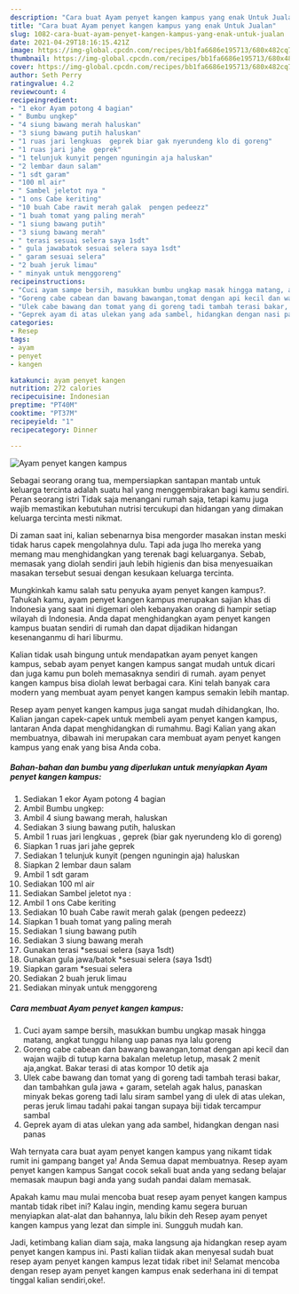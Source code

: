 ```yaml
---
description: "Cara buat Ayam penyet kangen kampus yang enak Untuk Jualan"
title: "Cara buat Ayam penyet kangen kampus yang enak Untuk Jualan"
slug: 1082-cara-buat-ayam-penyet-kangen-kampus-yang-enak-untuk-jualan
date: 2021-04-29T18:16:15.421Z
image: https://img-global.cpcdn.com/recipes/bb1fa6686e195713/680x482cq70/ayam-penyet-kangen-kampus-foto-resep-utama.jpg
thumbnail: https://img-global.cpcdn.com/recipes/bb1fa6686e195713/680x482cq70/ayam-penyet-kangen-kampus-foto-resep-utama.jpg
cover: https://img-global.cpcdn.com/recipes/bb1fa6686e195713/680x482cq70/ayam-penyet-kangen-kampus-foto-resep-utama.jpg
author: Seth Perry
ratingvalue: 4.2
reviewcount: 4
recipeingredient:
- "1 ekor Ayam potong 4 bagian"
- " Bumbu ungkep"
- "4 siung bawang merah haluskan"
- "3 siung bawang putih haluskan"
- "1 ruas jari lengkuas  geprek biar gak nyerundeng klo di goreng"
- "1 ruas jari jahe  geprek"
- "1 telunjuk kunyit pengen nguningin aja haluskan"
- "2 lembar daun salam"
- "1 sdt garam"
- "100 ml air"
- " Sambel jeletot nya "
- "1 ons Cabe keriting"
- "10 buah Cabe rawit merah galak  pengen pedeezz"
- "1 buah tomat yang paling merah"
- "1 siung bawang putih"
- "3 siung bawang merah"
- " terasi sesuai selera saya 1sdt"
- " gula jawabatok sesuai selera saya 1sdt"
- " garam sesuai selera"
- "2 buah jeruk limau"
- " minyak untuk menggoreng"
recipeinstructions:
- "Cuci ayam sampe bersih, masukkan bumbu ungkap masak hingga matang, angkat tunggu hilang uap panas nya lalu goreng"
- "Goreng cabe cabean dan bawang bawangan,tomat dengan api kecil dan wajan wajib di tutup karna bakalan meletup letup, masak 2 menit aja,angkat. Bakar terasi di atas kompor 10 detik aja"
- "Ulek cabe bawang dan tomat yang di goreng tadi tambah terasi bakar, dan tambahkan gula jawa + garam, setelah agak halus, panaskan minyak bekas goreng tadi lalu siram sambel yang di ulek di atas ulekan, peras jeruk limau tadahi pakai tangan supaya biji tidak tercampur sambal"
- "Geprek ayam di atas ulekan yang ada sambel, hidangkan dengan nasi panas"
categories:
- Resep
tags:
- ayam
- penyet
- kangen

katakunci: ayam penyet kangen 
nutrition: 272 calories
recipecuisine: Indonesian
preptime: "PT40M"
cooktime: "PT37M"
recipeyield: "1"
recipecategory: Dinner

---
```



![Ayam penyet kangen kampus](https://img-global.cpcdn.com/recipes/bb1fa6686e195713/680x482cq70/ayam-penyet-kangen-kampus-foto-resep-utama.jpg)

Sebagai seorang orang tua, mempersiapkan santapan mantab untuk keluarga tercinta adalah suatu hal yang menggembirakan bagi kamu sendiri. Peran seorang istri Tidak saja menangani rumah saja, tetapi kamu juga wajib memastikan kebutuhan nutrisi tercukupi dan hidangan yang dimakan keluarga tercinta mesti nikmat.

Di zaman  saat ini, kalian sebenarnya bisa mengorder masakan instan meski tidak harus capek mengolahnya dulu. Tapi ada juga lho mereka yang memang mau menghidangkan yang terenak bagi keluarganya. Sebab, memasak yang diolah sendiri jauh lebih higienis dan bisa menyesuaikan masakan tersebut sesuai dengan kesukaan keluarga tercinta. 



Mungkinkah kamu salah satu penyuka ayam penyet kangen kampus?. Tahukah kamu, ayam penyet kangen kampus merupakan sajian khas di Indonesia yang saat ini digemari oleh kebanyakan orang di hampir setiap wilayah di Indonesia. Anda dapat menghidangkan ayam penyet kangen kampus buatan sendiri di rumah dan dapat dijadikan hidangan kesenanganmu di hari liburmu.

Kalian tidak usah bingung untuk mendapatkan ayam penyet kangen kampus, sebab ayam penyet kangen kampus sangat mudah untuk dicari dan juga kamu pun boleh memasaknya sendiri di rumah. ayam penyet kangen kampus bisa diolah lewat berbagai cara. Kini telah banyak cara modern yang membuat ayam penyet kangen kampus semakin lebih mantap.

Resep ayam penyet kangen kampus juga sangat mudah dihidangkan, lho. Kalian jangan capek-capek untuk membeli ayam penyet kangen kampus, lantaran Anda dapat menghidangkan di rumahmu. Bagi Kalian yang akan membuatnya, dibawah ini merupakan cara membuat ayam penyet kangen kampus yang enak yang bisa Anda coba.

<!--inarticleads1-->

##### Bahan-bahan dan bumbu yang diperlukan untuk menyiapkan Ayam penyet kangen kampus:

1. Sediakan 1 ekor Ayam potong 4 bagian
1. Ambil  Bumbu ungkep:
1. Ambil 4 siung bawang merah, haluskan
1. Sediakan 3 siung bawang putih, haluskan
1. Ambil 1 ruas jari lengkuas , geprek (biar gak nyerundeng klo di goreng)
1. Siapkan 1 ruas jari jahe  geprek
1. Sediakan 1 telunjuk kunyit (pengen nguningin aja) haluskan
1. Siapkan 2 lembar daun salam
1. Ambil 1 sdt garam
1. Sediakan 100 ml air
1. Sediakan  Sambel jeletot nya :
1. Ambil 1 ons Cabe keriting
1. Sediakan 10 buah Cabe rawit merah galak  (pengen pedeezz)
1. Siapkan 1 buah tomat yang paling merah
1. Sediakan 1 siung bawang putih
1. Sediakan 3 siung bawang merah
1. Gunakan  terasi *sesuai selera (saya 1sdt)
1. Gunakan  gula jawa/batok *sesuai selera (saya 1sdt)
1. Siapkan  garam *sesuai selera
1. Sediakan 2 buah jeruk limau
1. Sediakan  minyak untuk menggoreng




<!--inarticleads2-->

##### Cara membuat Ayam penyet kangen kampus:

1. Cuci ayam sampe bersih, masukkan bumbu ungkap masak hingga matang, angkat tunggu hilang uap panas nya lalu goreng
1. Goreng cabe cabean dan bawang bawangan,tomat dengan api kecil dan wajan wajib di tutup karna bakalan meletup letup, masak 2 menit aja,angkat. Bakar terasi di atas kompor 10 detik aja
1. Ulek cabe bawang dan tomat yang di goreng tadi tambah terasi bakar, dan tambahkan gula jawa + garam, setelah agak halus, panaskan minyak bekas goreng tadi lalu siram sambel yang di ulek di atas ulekan, peras jeruk limau tadahi pakai tangan supaya biji tidak tercampur sambal
1. Geprek ayam di atas ulekan yang ada sambel, hidangkan dengan nasi panas




Wah ternyata cara buat ayam penyet kangen kampus yang nikamt tidak rumit ini gampang banget ya! Anda Semua dapat membuatnya. Resep ayam penyet kangen kampus Sangat cocok sekali buat anda yang sedang belajar memasak maupun bagi anda yang sudah pandai dalam memasak.

Apakah kamu mau mulai mencoba buat resep ayam penyet kangen kampus mantab tidak ribet ini? Kalau ingin, mending kamu segera buruan menyiapkan alat-alat dan bahannya, lalu bikin deh Resep ayam penyet kangen kampus yang lezat dan simple ini. Sungguh mudah kan. 

Jadi, ketimbang kalian diam saja, maka langsung aja hidangkan resep ayam penyet kangen kampus ini. Pasti kalian tiidak akan menyesal sudah buat resep ayam penyet kangen kampus lezat tidak ribet ini! Selamat mencoba dengan resep ayam penyet kangen kampus enak sederhana ini di tempat tinggal kalian sendiri,oke!.

